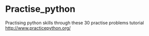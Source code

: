 # Practise_python
Practising python skills through these 30 practise problems tutorial
http://www.practicepython.org/
